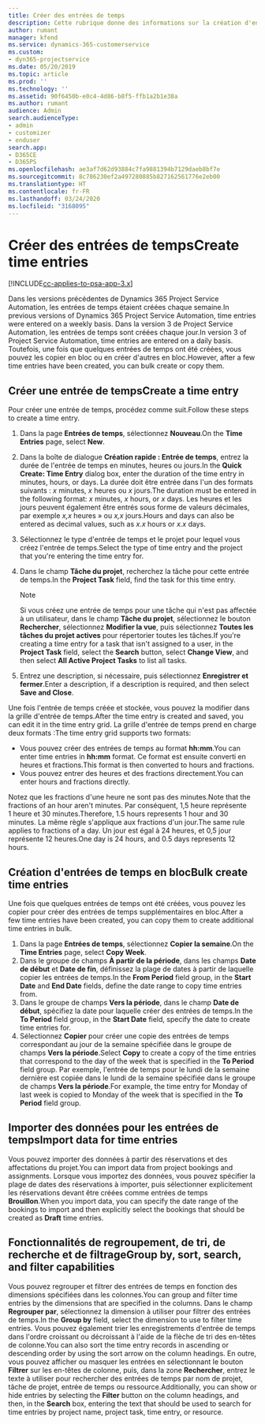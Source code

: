 ```yaml
---
title: Créer des entrées de temps
description: Cette rubrique donne des informations sur la création d'entrées de temps.
author: rumant
manager: kfend
ms.service: dynamics-365-customerservice
ms.custom:
- dyn365-projectservice
ms.date: 05/20/2019
ms.topic: article
ms.prod: ''
ms.technology: ''
ms.assetid: 90f6450b-e0c4-4d86-b8f5-ffb1a2b1e38a
ms.author: rumant
audience: Admin
search.audienceType:
- admin
- customizer
- enduser
search.app:
- D365CE
- D365PS
ms.openlocfilehash: ae3af7d62d93884c7fa9881394b7129daeb8bf7e
ms.sourcegitcommit: 8c786230ef2a497280885b827162561776e2eb00
ms.translationtype: HT
ms.contentlocale: fr-FR
ms.lasthandoff: 03/24/2020
ms.locfileid: "3168095"
---
```

# <a name="create-time-entries"></a><span data-ttu-id="cdbed-103">Créer des entrées de temps</span><span class="sxs-lookup"><span data-stu-id="cdbed-103">Create time entries</span></span>

[!INCLUDE[cc-applies-to-psa-app-3.x](../includes/cc-applies-to-psa-app-3x.md)]

<span data-ttu-id="cdbed-104">Dans les versions précédentes de Dynamics 365 Project Service Automation, les entrées de temps étaient créées chaque semaine.</span><span class="sxs-lookup"><span data-stu-id="cdbed-104">In previous versions of Dynamics 365 Project Service Automation, time entries were entered on a weekly basis.</span></span> <span data-ttu-id="cdbed-105">Dans la version 3 de Project Service Automation, les entrées de temps sont créées chaque jour.</span><span class="sxs-lookup"><span data-stu-id="cdbed-105">In version 3 of Project Service Automation, time entries are entered on a daily basis.</span></span> <span data-ttu-id="cdbed-106">Toutefois, une fois que quelques entrées de temps ont été créées, vous pouvez les copier en bloc ou en créer d'autres en bloc.</span><span class="sxs-lookup"><span data-stu-id="cdbed-106">However, after a few time entries have been created, you can bulk create or copy them.</span></span>

## <a name="create-a-time-entry"></a><span data-ttu-id="cdbed-107">Créer une entrée de temps</span><span class="sxs-lookup"><span data-stu-id="cdbed-107">Create a time entry</span></span>

<span data-ttu-id="cdbed-108">Pour créer une entrée de temps, procédez comme suit.</span><span class="sxs-lookup"><span data-stu-id="cdbed-108">Follow these steps to create a time entry.</span></span>

1. <span data-ttu-id="cdbed-109">Dans la page **Entrées de temps**, sélectionnez **Nouveau**.</span><span class="sxs-lookup"><span data-stu-id="cdbed-109">On the **Time Entries** page, select **New**.</span></span>
2. <span data-ttu-id="cdbed-110">Dans la boîte de dialogue **Création rapide : Entrée de temps**, entrez la durée de l'entrée de temps en minutes, heures ou jours.</span><span class="sxs-lookup"><span data-stu-id="cdbed-110">In the **Quick Create: Time Entry** dialog box, enter the duration of the time entry in minutes, hours, or days.</span></span> <span data-ttu-id="cdbed-111">La durée doit être entrée dans l'un des formats suivants : *x* minutes, *x* heures ou *x* jours.</span><span class="sxs-lookup"><span data-stu-id="cdbed-111">The duration must be entered in the following format: *x* minutes, *x* hours, or *x* days.</span></span> <span data-ttu-id="cdbed-112">Les heures et les jours peuvent également être entrés sous forme de valeurs décimales, par exemple *x,x* heures » ou *x,x* jours.</span><span class="sxs-lookup"><span data-stu-id="cdbed-112">Hours and days can also be entered as decimal values, such as *x.x* hours or *x.x* days.</span></span>
3. <span data-ttu-id="cdbed-113">Sélectionnez le type d'entrée de temps et le projet pour lequel vous créez l'entrée de temps.</span><span class="sxs-lookup"><span data-stu-id="cdbed-113">Select the type of time entry and the project that you're entering the time entry for.</span></span>
4. <span data-ttu-id="cdbed-114">Dans le champ **Tâche du projet**, recherchez la tâche pour cette entrée de temps.</span><span class="sxs-lookup"><span data-stu-id="cdbed-114">In the **Project Task** field, find the task for this time entry.</span></span>

    > [!NOTE]
    > <span data-ttu-id="cdbed-115">Si vous créez une entrée de temps pour une tâche qui n'est pas affectée à un utilisateur, dans le champ **Tâche du projet**, sélectionnez le bouton **Rechercher**, sélectionnez **Modifier la vue**, puis sélectionnez **Toutes les tâches du projet actives** pour répertorier toutes les tâches.</span><span class="sxs-lookup"><span data-stu-id="cdbed-115">If you're creating a time entry for a task that isn't assigned to a user, in the **Project Task** field, select the **Search** button, select **Change View**, and then select **All Active Project Tasks** to list all tasks.</span></span>

5. <span data-ttu-id="cdbed-116">Entrez une description, si nécessaire, puis sélectionnez **Enregistrer et fermer**.</span><span class="sxs-lookup"><span data-stu-id="cdbed-116">Enter a description, if a description is required, and then select **Save and Close**.</span></span>

<span data-ttu-id="cdbed-117">Une fois l'entrée de temps créée et stockée, vous pouvez la modifier dans la grille d'entrée de temps.</span><span class="sxs-lookup"><span data-stu-id="cdbed-117">After the time entry is created and saved, you can edit it in the time entry grid.</span></span> <span data-ttu-id="cdbed-118">La grille d'entrée de temps prend en charge deux formats :</span><span class="sxs-lookup"><span data-stu-id="cdbed-118">The time entry grid supports two formats:</span></span>

- <span data-ttu-id="cdbed-119">Vous pouvez créer des entrées de temps au format **hh:mm**.</span><span class="sxs-lookup"><span data-stu-id="cdbed-119">You can enter time entries in **hh:mm** format.</span></span> <span data-ttu-id="cdbed-120">Ce format est ensuite converti en heures et fractions.</span><span class="sxs-lookup"><span data-stu-id="cdbed-120">This format is then converted to hours and fractions.</span></span>
- <span data-ttu-id="cdbed-121">Vous pouvez entrer des heures et des fractions directement.</span><span class="sxs-lookup"><span data-stu-id="cdbed-121">You can enter hours and fractions directly.</span></span>

<span data-ttu-id="cdbed-122">Notez que les fractions d'une heure ne sont pas des minutes.</span><span class="sxs-lookup"><span data-stu-id="cdbed-122">Note that the fractions of an hour aren't minutes.</span></span> <span data-ttu-id="cdbed-123">Par conséquent, 1,5 heure représente 1 heure et 30 minutes.</span><span class="sxs-lookup"><span data-stu-id="cdbed-123">Therefore, 1.5 hours represents 1 hour and 30 minutes.</span></span> <span data-ttu-id="cdbed-124">La même règle s'applique aux fractions d'un jour.</span><span class="sxs-lookup"><span data-stu-id="cdbed-124">The same rule applies to fractions of a day.</span></span> <span data-ttu-id="cdbed-125">Un jour est égal à 24 heures, et 0,5 jour représente 12 heures.</span><span class="sxs-lookup"><span data-stu-id="cdbed-125">One day is 24 hours, and 0.5 days represents 12 hours.</span></span>

## <a name="bulk-create-time-entries"></a><span data-ttu-id="cdbed-126">Création d'entrées de temps en bloc</span><span class="sxs-lookup"><span data-stu-id="cdbed-126">Bulk create time entries</span></span>

<span data-ttu-id="cdbed-127">Une fois que quelques entrées de temps ont été créées, vous pouvez les copier pour créer des entrées de temps supplémentaires en bloc.</span><span class="sxs-lookup"><span data-stu-id="cdbed-127">After a few time entries have been created, you can copy them to create additional time entries in bulk.</span></span>

1. <span data-ttu-id="cdbed-128">Dans la page **Entrées de temps**, sélectionnez **Copier la semaine**.</span><span class="sxs-lookup"><span data-stu-id="cdbed-128">On the **Time Entries** page, select **Copy Week**.</span></span>
2. <span data-ttu-id="cdbed-129">Dans le groupe de champs **À partir de la période**, dans les champs **Date de début** et **Date de fin**, définissez la plage de dates à partir de laquelle copier les entrées de temps.</span><span class="sxs-lookup"><span data-stu-id="cdbed-129">In the **From Period** field group, in the **Start Date** and **End Date** fields, define the date range to copy time entries from.</span></span>
3. <span data-ttu-id="cdbed-130">Dans le groupe de champs **Vers la période**, dans le champ **Date de début**, spécifiez la date pour laquelle créer des entrées de temps.</span><span class="sxs-lookup"><span data-stu-id="cdbed-130">In the **To Period** field group, in the **Start Date** field, specify the date to create time entries for.</span></span>
4. <span data-ttu-id="cdbed-131">Sélectionnez **Copier** pour créer une copie des entrées de temps correspondant au jour de la semaine spécifiée dans le groupe de champs **Vers la période**.</span><span class="sxs-lookup"><span data-stu-id="cdbed-131">Select **Copy** to create a copy of the time entries that correspond to the day of the week that is specified in the **To Period** field group.</span></span> <span data-ttu-id="cdbed-132">Par exemple, l'entrée de temps pour le lundi de la semaine dernière est copiée dans le lundi de la semaine spécifiée dans le groupe de champs **Vers la période**.</span><span class="sxs-lookup"><span data-stu-id="cdbed-132">For example, the time entry for Monday of last week is copied to Monday of the week that is specified in the **To Period** field group.</span></span>

## <a name="import-data-for-time-entries"></a><span data-ttu-id="cdbed-133">Importer des données pour les entrées de temps</span><span class="sxs-lookup"><span data-stu-id="cdbed-133">Import data for time entries</span></span>

<span data-ttu-id="cdbed-134">Vous pouvez importer des données à partir des réservations et des affectations du projet.</span><span class="sxs-lookup"><span data-stu-id="cdbed-134">You can import data from project bookings and assignments.</span></span> <span data-ttu-id="cdbed-135">Lorsque vous importez des données, vous pouvez spécifier la plage de dates des réservations à importer, puis sélectionner explicitement les réservations devant être créées comme entrées de temps **Brouillon**.</span><span class="sxs-lookup"><span data-stu-id="cdbed-135">When you import data, you can specify the date range of the bookings to import and then explicitly select the bookings that should be created as **Draft** time entries.</span></span>

## <a name="group-by-sort-search-and-filter-capabilities"></a><span data-ttu-id="cdbed-136">Fonctionnalités de regroupement, de tri, de recherche et de filtrage</span><span class="sxs-lookup"><span data-stu-id="cdbed-136">Group by, sort, search, and filter capabilities</span></span>

<span data-ttu-id="cdbed-137">Vous pouvez regrouper et filtrer des entrées de temps en fonction des dimensions spécifiées dans les colonnes.</span><span class="sxs-lookup"><span data-stu-id="cdbed-137">You can group and filter time entries by the dimensions that are specified in the columns.</span></span> <span data-ttu-id="cdbed-138">Dans le champ **Regrouper par**, sélectionnez la dimension à utiliser pour filtrer des entrées de temps.</span><span class="sxs-lookup"><span data-stu-id="cdbed-138">In the **Group by** field, select the dimension to use to filter time entries.</span></span> <span data-ttu-id="cdbed-139">Vous pouvez également trier les enregistrements d'entrée de temps dans l'ordre croissant ou décroissant à l'aide de la flèche de tri des en-têtes de colonne.</span><span class="sxs-lookup"><span data-stu-id="cdbed-139">You can also sort the time entry records in ascending or descending order by using the sort arrow on the column headings.</span></span> <span data-ttu-id="cdbed-140">En outre, vous pouvez afficher ou masquer les entrées en sélectionnant le bouton **Filtrer** sur les en-têtes de colonne, puis, dans la zone **Rechercher**, entrez le texte à utiliser pour rechercher des entrées de temps par nom de projet, tâche de projet, entrée de temps ou ressource.</span><span class="sxs-lookup"><span data-stu-id="cdbed-140">Additionally, you can show or hide entries by selecting the **Filter** button on the column headings, and then, in the **Search** box, entering the text that should be used to search for time entries by project name, project task, time entry, or resource.</span></span>
